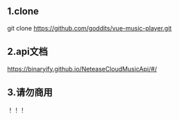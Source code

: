 ## 1.clone

git clone https://github.com/goddits/vue-music-player.git

## 2.api文档

https://binaryify.github.io/NeteaseCloudMusicApi/#/

## 3.请勿商用

！！！